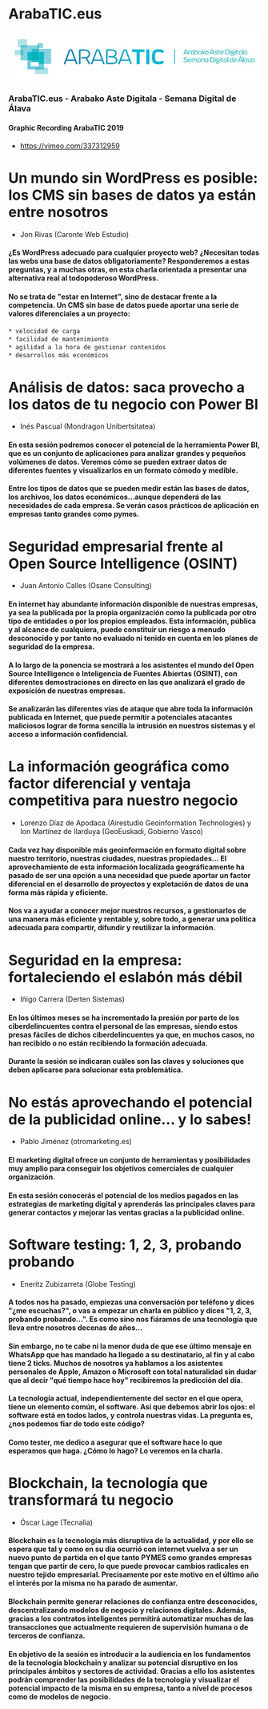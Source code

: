 # ArabaTIC.eus

![ArabaTIC.eus](https://github.com/txuswashere/ArabaTIC.eus/blob/master/ArabaTIC.jpg "ArabaTIC.eus")
### ArabaTIC.eus - Arabako Aste Digitala - Semana Digital de Álava

#### Graphic Recording ArabaTIC 2019 
* https://vimeo.com/337312959



# Un mundo sin WordPress es posible: los CMS sin bases de datos ya están entre nosotros
* Jon Rivas (Caronte Web Estudio)

#### ¿Es WordPress adecuado para cualquier proyecto web? ¿Necesitan todas las webs una base de datos obligatoriamente? Responderemos a estas preguntas, y a muchas otras, en esta charla orientada a presentar una alternativa real al todopoderoso WordPress.

#### No se trata de "estar en Internet", sino de destacar frente a la competencia. Un CMS sin base de datos puede aportar una serie de valores diferenciales a un proyecto: 
    * velocidad de carga
    * facilidad de mantenimiento
    * agilidad a la hora de gestionar contenidos
    * desarrollos más económicos

# Análisis de datos: saca provecho a los datos de tu negocio con Power BI
* Inés Pascual (Mondragon Unibertsitatea)

#### En esta sesión podremos conocer el potencial de la herramienta Power BI, que es un conjunto de aplicaciones para analizar grandes y pequeños volúmenes de datos. Veremos cómo se pueden extraer datos de diferentes fuentes y visualizarlos en un formato cómodo y medible.

#### Entre los tipos de datos que se pueden medir están las bases de datos, los archivos, los datos económicos...aunque dependerá de las necesidades de cada empresa. Se verán casos prácticos de aplicación en empresas tanto grandes como pymes. 


# Seguridad empresarial frente al Open Source Intelligence (OSINT)
* Juan Antonio Calles (Osane Consulting)


#### En internet hay abundante información disponible de nuestras empresas, ya sea la publicada por la propia organización como la publicada por otro tipo de entidades o por los propios empleados. Esta información, pública y al alcance de cualquiera, puede constituir un riesgo a menudo desconocido y por tanto no evaluado ni tenido en cuenta en los planes de seguridad de la empresa.

#### A lo largo de la ponencia se mostrará a los asistentes el mundo del Open Source Intelligence o Inteligencia de Fuentes Abiertas (OSINT), con diferentes demostraciones en directo en las que analizará el grado de exposición de nuestras empresas.

#### Se analizarán las diferentes vías de ataque que abre toda la información publicada en Internet, que puede permitir a potenciales atacantes maliciosos lograr de forma sencilla la intrusión en nuestros sistemas y el acceso a información confidencial. 


# La información geográfica como factor diferencial y ventaja competitiva para nuestro negocio
* Lorenzo Díaz de Apodaca (Airestudio Geoinformation Technologies) y Ion Martínez de Ilarduya (GeoEuskadi, Gobierno Vasco)


#### Cada vez hay disponible más geoinformación en formato digital sobre nuestro territorio, nuestras ciudades, nuestras propiedades... El aprovechamiento de esta información localizada geográficamente ha pasado de ser una opción a una necesidad que puede aportar un factor diferencial en el desarrollo de proyectos y explotación de datos de una forma más rápida y eficiente.

#### Nos va a ayudar a conocer mejor nuestros recursos, a gestionarlos de una manera más eficiente y rentable y, sobre todo, a generar una política adecuada para compartir, difundir y reutilizar la información. 


# Seguridad en la empresa: fortaleciendo el eslabón más débil
* Iñigo Carrera (Derten Sistemas)


#### En los últimos meses se ha incrementado la presión por parte de los ciberdelincuentes contra el personal de las empresas, siendo estos presas fáciles de dichos ciberdelincuentes ya que, en muchos casos, no han recibido o no están recibiendo la formación adecuada.

#### Durante la sesión se indicaran cuáles son las claves y soluciones que deben aplicarse para solucionar esta problemática. 

# No estás aprovechando el potencial de la publicidad online... y lo sabes!
* Pablo Jiménez (otromarketing.es)


#### El marketing digital ofrece un conjunto de herramientas y posibilidades muy amplio para conseguir los objetivos comerciales de cualquier organización.

#### En esta sesión conocerás el potencial de los medios pagados en las estrategias de marketing digital y aprenderás las principales claves para generar contactos y mejorar las ventas gracias a la publicidad online. 

# Software testing: 1, 2, 3, probando probando
* Eneritz Zubizarreta (Globe Testing)


#### A todos nos ha pasado, empiezas una conversación por teléfono y dices "¿me escuchas?", o vas a empezar un charla en público y dices "1, 2, 3, probando probando...". Es como sino nos fiáramos de una tecnología que lleva entre nosotros decenas de años...

#### Sin embargo, no te cabe ni la menor duda de que ese último mensaje en WhatsApp que has mandado ha llegado a su destinatario, al fin y al cabo tiene 2 ticks. Muchos de nosotros ya hablamos a los asistentes personales de Apple, Amazon o Microsoft con total naturalidad sin dudar que al decir "qué tiempo hace hoy" recibiremos la predicción del día.

#### La tecnología actual, independientemente del sector en el que opera, tiene un elemento común, el software. Así que debemos abrir los ojos: el software está en todos lados, y controla nuestras vidas. La pregunta es, ¿nos podemos fiar de todo este código?

#### Como tester, me dedico a asegurar que el software hace lo que esperamos que haga. ¿Cómo lo hago? Lo veremos en la charla. 



# Blockchain, la tecnología que transformará tu negocio
* Óscar Lage (Tecnalia)


#### Blockchain es la tecnología más disruptiva de la actualidad, y por ello se espera que tal y como en su día ocurrió con internet vuelva a ser un nuevo punto de partida en el que tanto PYMES como grandes empresas tengan que partir de cero, lo que puede provocar cambios radicales en nuestro tejido empresarial. Precisamente por este motivo en el último año el interés por la misma no ha parado de aumentar.

#### Blockchain permite generar relaciones de confianza entre desconocidos, descentralizando modelos de negocio y relaciones digitales. Además, gracias a los contratos inteligentes permitirá automatizar muchas de las transacciones que actualmente requieren de supervisión humana o de terceros de confianza.

#### En objetivo de la sesión es introducir a la audiencia en los fundamentos de la tecnología blockchain y analizar su potencial disruptivo en los principales ámbitos y sectores de actividad. Gracias a ello los asistentes podrán comprender las posibilidades de la tecnología y visualizar el potencial impacto de la misma en su empresa, tanto a nivel de procesos como de modelos de negocio. 
